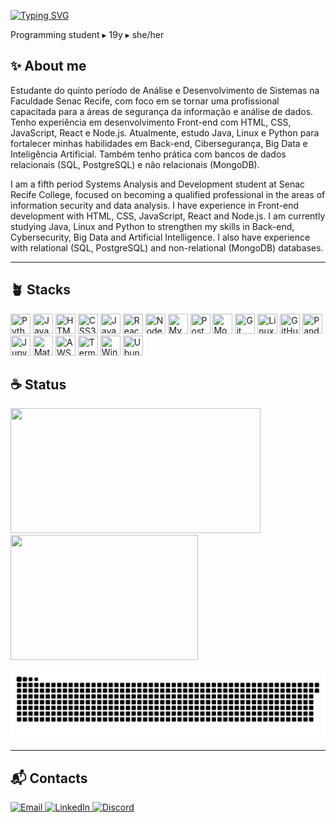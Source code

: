 [![Typing SVG](https://readme-typing-svg.demolab.com?lines=Hello+World!+I'm+Gabriela.&color=c501e2)](https://git.io/typing-svg)

Programming student ▸ 19y ▸ she/her

## ✨️ About me

Estudante do quinto período de Análise e Desenvolvimento de Sistemas na Faculdade Senac Recife, com foco em se tornar uma profissional capacitada para a áreas de segurança da informação e análise de dados. Tenho experiência em desenvolvimento Front-end com HTML, CSS, JavaScript, React e Node.js. Atualmente, estudo Java, Linux e Python para fortalecer minhas habilidades em Back-end, Cibersegurança, Big Data e Inteligência Artificial. Também tenho prática com bancos de dados relacionais (SQL, PostgreSQL) e não relacionais (MongoDB).
</p>

<p>
I am a fifth period Systems Analysis and Development student at Senac Recife College, focused on becoming a qualified professional in the areas of information security and data analysis. I have experience in Front-end development with HTML, CSS, JavaScript, React and Node.js. I am currently studying Java, Linux and Python to strengthen my skills in Back-end, Cybersecurity, Big Data and Artificial Intelligence. I also have experience with relational (SQL, PostgreSQL) and non-relational (MongoDB) databases.
</p>

---

## 🪴 Stacks

<p align="left">
  <img title="Python" height="32" width="32" src="https://cdn.jsdelivr.net/gh/devicons/devicon/icons/python/python-original.svg"/>
  <img title="Java" height="32" width="32" src="https://cdn.jsdelivr.net/gh/devicons/devicon/icons/java/java-original.svg"/>
  <img title="HTML5" height="32" width="32" src="https://cdn.jsdelivr.net/gh/devicons/devicon/icons/html5/html5-original.svg"/>
  <img title="CSS3" height="32" width="32" src="https://cdn.jsdelivr.net/gh/devicons/devicon/icons/css3/css3-original.svg"/>
  <img title="JavaScript" height="32" width="32" src="https://cdn.jsdelivr.net/gh/devicons/devicon/icons/javascript/javascript-original.svg"/>
  <img title="React" height="32" width="32" src="https://cdn.jsdelivr.net/gh/devicons/devicon/icons/react/react-original.svg"/>
  <img title="Node.js" height="32" width="32" src="https://cdn.jsdelivr.net/gh/devicons/devicon/icons/nodejs/nodejs-original.svg"/>
  <img title="MySQL" height="32" width="32" src="https://cdn.jsdelivr.net/gh/devicons/devicon/icons/mysql/mysql-original.svg"/>
  <img title="PostgreSQL" height="32" width="32" src="https://cdn.jsdelivr.net/gh/devicons/devicon/icons/postgresql/postgresql-original.svg"/>
  <img title="MongoDB" height="32" width="32" src="https://cdn.jsdelivr.net/gh/devicons/devicon/icons/mongodb/mongodb-original-wordmark.svg"/>
  <img title="Git" height="32" width="32" src="https://cdn.jsdelivr.net/gh/devicons/devicon/icons/git/git-original.svg"/>
  <img title="Linux" height="32" width="32" src="https://cdn.jsdelivr.net/gh/devicons/devicon/icons/linux/linux-original.svg"/>
  <img title="GitHub" height="32" width="32" src="https://cdn.jsdelivr.net/gh/devicons/devicon/icons/github/github-original.svg"/>
  <img title="Pandas" height="32" width="32" src="https://cdn.jsdelivr.net/gh/devicons/devicon/icons/pandas/pandas-original.svg"/>
  <img title="Jupyter" height="32" width="32" src="https://cdn.jsdelivr.net/gh/devicons/devicon/icons/jupyter/jupyter-original.svg"/>
  <img title="Matplotlib" height="32" width="32" src="https://cdn.jsdelivr.net/gh/devicons/devicon/icons/matplotlib/matplotlib-original.svg"/>
  <img title="AWS" height="32" width="32" src="https://cdn.jsdelivr.net/gh/devicons/devicon/icons/amazonwebservices/amazonwebservices-original.svg"/>
  <img title="Terminal" height="32" width="32" src="https://cdn.jsdelivr.net/gh/devicons/devicon/icons/bash/bash-original.svg"/>
  <img title="Windows" height="32" width="32" src="https://cdn.jsdelivr.net/gh/devicons/devicon/icons/windows8/windows8-original.svg"/>
  <img title="Ubuntu" height="32" width="32" src="https://cdn.jsdelivr.net/gh/devicons/devicon/icons/ubuntu/ubuntu-plain.svg"/>
</p>


<p> 
<p>
<p>
<p>
  
## ☕ Status

<p align="left">
 <img src="https://github-readme-stats.vercel.app/api?username=Gabipsn11&show_icons=true&theme=transparent&icon_color=c501e2&title_color=c501e2&text_color=CCCCCC" width="400" height="200">
 <img src="https://github-readme-stats.vercel.app/api/top-langs/?username=Gabipsn11&layout=compact&theme=transparent&title_color=c501e2&text_color=CCCCCC" width="300" height="200">
</p>

<img src="https://raw.githubusercontent.com/Gabipsn11/Gabipsn11/output/snake.svg" alt="Snake animation" />

---

## 📬 Contacts

<p align="left">
  <a href="mailto:gabrielapsn11@gmail.com" target="_blank">
    <img alt="Email" src="https://img.shields.io/badge/Email-c501e2?style=flat-square&logo=gmail&logoColor=white" />
  </a>
  <a href="https://linkedin.com/in/gabriela-pires-7787b6279" target="_blank">
    <img alt="LinkedIn" src="https://img.shields.io/badge/LinkedIn-c501e2?style=flat-square&logo=linkedin&logoColor=white" />
  </a>
  <a href="https://discord.com/users/_gabskiddo" target="_blank">
    <img alt="Discord" src="https://img.shields.io/badge/Discord-c501e2?style=flat-square&logo=discord&logoColor=white" />
  </a>
</p>

